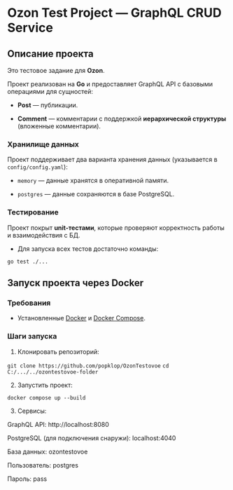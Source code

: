 
# Ozon Test Project — GraphQL CRUD Service

  

##  Описание проекта


Это тестовое задание для **Ozon**.

Проект реализован на **Go** и предоставляет GraphQL API с базовыми операциями для сущностей:

  

-  **Post** — публикации.

-  **Comment** — комментарии с поддержкой **иерархической структуры** (вложенные комментарии).

  

### Хранилище данных

  

Проект поддерживает два варианта хранения данных (указывается в `config/config.yaml`):

-  `memory` — данные хранятся в оперативной памяти.

-  `postgres` — данные сохраняются в базе PostgreSQL.

### Тестирование

Проект покрыт **unit-тестами**, которые проверяют корректность работы и взаимодействия с БД.

- Для запуска всех тестов достаточно команды: 

 `go test ./...`


##  Запуск проекта через Docker

### Требования

- Установленные [Docker](https://docs.docker.com/get-docker/) и [Docker Compose](https://docs.docker.com/compose/install/).

### Шаги запуска

1. Клонировать репозиторий:

`git clone https://github.com/popklop/OzonTestovoe`
`cd C:/.../../ozontestovoe-folder`

2. Запустить проект:

`docker compose up --build`

3. Сервисы:

GraphQL API: http://localhost:8080

PostgreSQL (для подключения снаружи): localhost:4040

База данных: ozontestovoe

Пользователь: postgres


Пароль: pass


